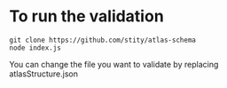 To run the validation
=====

```shell
git clone https://github.com/stity/atlas-schema
node index.js
```

You can change the file you want to validate by replacing atlasStructure.json